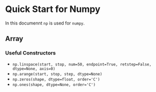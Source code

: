# Quick Start for Numpy

In this documennt `np` is used for `numpy`.

## Array

### Useful Constructors

- `np.linspace(start, stop, num=50, endpoint=True, retstep=False, dtype=None, axis=0)`
- `np.arange(start, stop, step, dtype=None)`
- `np.zeros(shape, dtype=float, order='C')`
- `np.ones(shape, dtype=None, order='C')`
